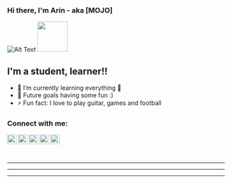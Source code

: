 ### Hi there, I'm Arin - aka [MOJO] 

![Alt Text](https://media.giphy.com/media/QTaNqfIczYL0iY4udO/giphy.gif)
<img src="https://media.giphy.com/media/QTaNqfIczYL0iY4udO/giphy.gif" width="70" height="70" />


## I'm a student, learner!!


- 🌱 I’m currently learning everything 🤣
- 🥅 Future goals having some fun :)
- ⚡ Fun fact: I love to play guitar, games and football



### Connect with me:

[<img align="left" alt="Arin chowdhury | YouTube" width="22px" src="https://cdn.jsdelivr.net/npm/simple-icons@v3/icons/youtube.svg" />][youtube]
[<img align="left" alt="Arin chowdhury | Twitter" width="22px" src="https://cdn.jsdelivr.net/npm/simple-icons@v3/icons/twitter.svg" />][twitter]
[<img align="left" alt="Arin chowdhury | LinkedIn" width="22px" src="https://cdn.jsdelivr.net/npm/simple-icons@v3/icons/linkedin.svg" />][linkedin]
[<img align="left" alt="Arin chowdhury | Instagram" width="22px" src="https://cdn.jsdelivr.net/npm/simple-icons@v3/icons/instagram.svg" />][instagram]
[<img align="left" alt="Arin chowdhury | Facebook" width="22px" src="https://cdn.jsdelivr.net/npm/simple-icons@v3/icons/facebook.svg" />][facebook]

<br />
<br />
<br />

---
---
---

[twitter]: https://twitter.com/ChowdhuryArin
[youtube]: https://www.youtube.com/channel/UCzu9qrqXcTTGNAPRQbrA3wg
[instagram]: https://instagram.com/arin__chowdhury
[linkedin]: https://www.linkedin.com/in/arin-chowdhury-9529591a0/
[facebook]: https://www.facebook.com/arin.chowdhury.12
